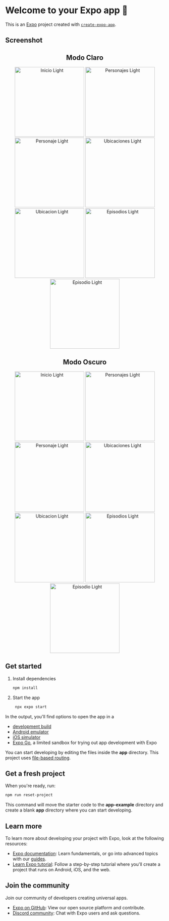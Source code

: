 # Welcome to your Expo app 👋

This is an [Expo](https://expo.dev) project created with [`create-expo-app`](https://www.npmjs.com/package/create-expo-app).

## Screenshot
<div align="center" style="margin: 5px auto;">
   <h2>Modo Claro</h2>
   <img src="/screenshots/IMG_001.PNG" width="220" alt="Inicio Light"/>
   <img src="/screenshots/IMG_002.PNG" width="220" alt="Personajes  Light"/>
   <img src="/screenshots/IMG_003.PNG" width="220" alt="Personaje  Light"/>
   <img src="/screenshots/IMG_004.PNG" width="220" alt="Ubicaciones  Light"/>
   <img src="/screenshots/IMG_005.PNG" width="220" alt="Ubicacion  Light"/>
   <img src="/screenshots/IMG_006.PNG" width="220" alt="Episodios  Light"/>
   <img src="/screenshots/IMG_007.PNG" width="220" alt="Episodio  Light"/>
</div>
<div align="center" style="margin: 10px auto;">
   <h2>Modo Oscuro</h2>
   <img src="/screenshots/IMG_008.PNG" width="220" alt="Inicio Light"/>
   <img src="/screenshots/IMG_009.PNG" width="220" alt="Personajes  Light"/>
   <img src="/screenshots/IMG_010.PNG" width="220" alt="Personaje  Light"/>
   <img src="/screenshots/IMG_011.PNG" width="220" alt="Ubicaciones  Light"/>
   <img src="/screenshots/IMG_012.PNG" width="220" alt="Ubicacion  Light"/>
   <img src="/screenshots/IMG_013.PNG" width="220" alt="Episodios  Light"/>
   <img src="/screenshots/IMG_014.PNG" width="220" alt="Episodio  Light"/>
</div>

## Get started

1. Install dependencies

   ```bash
   npm install
   ```

2. Start the app

   ```bash
    npx expo start
   ```

In the output, you'll find options to open the app in a

- [development build](https://docs.expo.dev/develop/development-builds/introduction/)
- [Android emulator](https://docs.expo.dev/workflow/android-studio-emulator/)
- [iOS simulator](https://docs.expo.dev/workflow/ios-simulator/)
- [Expo Go](https://expo.dev/go), a limited sandbox for trying out app development with Expo

You can start developing by editing the files inside the **app** directory. This project uses [file-based routing](https://docs.expo.dev/router/introduction).

## Get a fresh project

When you're ready, run:

```bash
npm run reset-project
```

This command will move the starter code to the **app-example** directory and create a blank **app** directory where you can start developing.

## Learn more

To learn more about developing your project with Expo, look at the following resources:

- [Expo documentation](https://docs.expo.dev/): Learn fundamentals, or go into advanced topics with our [guides](https://docs.expo.dev/guides).
- [Learn Expo tutorial](https://docs.expo.dev/tutorial/introduction/): Follow a step-by-step tutorial where you'll create a project that runs on Android, iOS, and the web.

## Join the community

Join our community of developers creating universal apps.

- [Expo on GitHub](https://github.com/expo/expo): View our open source platform and contribute.
- [Discord community](https://chat.expo.dev): Chat with Expo users and ask questions.
